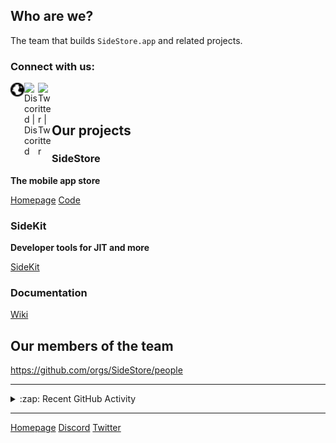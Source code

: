<!-- 
Docs: How to use GitHub README and actions to auto-generate embedded content.
https://github.com/anuraghazra/github-readme-stats
https://www.youtube.com/watch?v=n6d4KHSKqGk
https://github.com/rahuldkjain/github-profile-readme-generator
 -->

## Who are we?

The team that builds `SideStore.app` and related projects.

### Connect with us:

<!--
[![Website](https://img.shields.io/website?label=sidestore.io&style=for-the-badge&url=https://sidestore.io)](https://sidestore.io)
[![Twitter Follow](https://img.shields.io/twitter/follow/sidestore_io?color=1DA1F2&logo=twitter&style=for-the-badge)](https://twitter.com/intent/follow?original_referer=https%3A%2F%2Fgithub.com%2Fsidestore&screen_name=sidestore)
[![GitHub Followers](https://img.shields.io/github/followers/sidestore?style=for-the-badge)]()
[![GitHub Sponsors](https://img.shields.io/github/sponsors/sidestore?style=for-the-badge
)]() 
-->

[<img align="left" alt="sidestore.io" width="22px" src="https://raw.githubusercontent.com/iconic/open-iconic/master/svg/globe.svg" />][website]
[<img align="left" alt="Discord | Discord" width="22px" src="https://cdn.jsdelivr.net/npm/simple-icons@v3/icons/discord.svg" />][discord]
[<img align="left" alt="Twitter | Twitter" width="22px" src="https://cdn.jsdelivr.net/npm/simple-icons@v3/icons/twitter.svg" />][twitter]

<br />
<br />

## Our projects

### SideStore

__The mobile app store__

[Homepage][website]
[Code][git.sidestore]

### SideKit

__Developer tools for JIT and more__

[SideKit][git.sidekit]

### Documentation

[Wiki][wiki]

## Our members of the team

https://github.com/orgs/SideStore/people

---

<details>
  <summary>:zap: Recent GitHub Activity</summary>

<!--START_SECTION:activity-->
1. 🗣 Commented on [#734](https://github.com/SideStore/SideStore/issues/734) in [SideStore/SideStore](https://github.com/SideStore/SideStore)
2. 🗣 Commented on [#745](https://github.com/SideStore/SideStore/issues/745) in [SideStore/SideStore](https://github.com/SideStore/SideStore)
3. 🗣 Commented on [#745](https://github.com/SideStore/SideStore/issues/745) in [SideStore/SideStore](https://github.com/SideStore/SideStore)
4. ❗️ Closed issue [#745](https://github.com/SideStore/SideStore/issues/745) in [SideStore/SideStore](https://github.com/SideStore/SideStore)
5. ❗️ Opened issue [#745](https://github.com/SideStore/SideStore/issues/745) in [SideStore/SideStore](https://github.com/SideStore/SideStore)
6. 🗣 Commented on [#744](https://github.com/SideStore/SideStore/issues/744) in [SideStore/SideStore](https://github.com/SideStore/SideStore)
7. ❗️ Opened issue [#744](https://github.com/SideStore/SideStore/issues/744) in [SideStore/SideStore](https://github.com/SideStore/SideStore)
8. 🗣 Commented on [#431](https://github.com/SideStore/SideStore/issues/431) in [SideStore/SideStore](https://github.com/SideStore/SideStore)
9. ❗️ Closed issue [#431](https://github.com/SideStore/SideStore/issues/431) in [SideStore/SideStore](https://github.com/SideStore/SideStore)
10. 🗣 Commented on [#347](https://github.com/SideStore/SideStore/issues/347) in [SideStore/SideStore](https://github.com/SideStore/SideStore)
11. ❗️ Closed issue [#347](https://github.com/SideStore/SideStore/issues/347) in [SideStore/SideStore](https://github.com/SideStore/SideStore)
12. 🗣 Commented on [#723](https://github.com/SideStore/SideStore/issues/723) in [SideStore/SideStore](https://github.com/SideStore/SideStore)
13. 🗣 Commented on [#689](https://github.com/SideStore/SideStore/issues/689) in [SideStore/SideStore](https://github.com/SideStore/SideStore)
14. ❗️ Closed issue [#689](https://github.com/SideStore/SideStore/issues/689) in [SideStore/SideStore](https://github.com/SideStore/SideStore)
15. 🗣 Commented on [#689](https://github.com/SideStore/SideStore/issues/689) in [SideStore/SideStore](https://github.com/SideStore/SideStore)
16. 🗣 Commented on [#723](https://github.com/SideStore/SideStore/issues/723) in [SideStore/SideStore](https://github.com/SideStore/SideStore)
17. ❗️ Closed issue [#723](https://github.com/SideStore/SideStore/issues/723) in [SideStore/SideStore](https://github.com/SideStore/SideStore)
18. 🎉 Merged PR [#743](https://github.com/SideStore/SideStore/pull/743) in [SideStore/SideStore](https://github.com/SideStore/SideStore)
19. 🗣 Commented on [#743](https://github.com/SideStore/SideStore/issues/743) in [SideStore/SideStore](https://github.com/SideStore/SideStore)
20. 🗣 Commented on [#743](https://github.com/SideStore/SideStore/issues/743) in [SideStore/SideStore](https://github.com/SideStore/SideStore)
<!--END_SECTION:activity-->

</details>

---

[Homepage][patreon] [Discord][discord] [Twitter][twitter]

<!--
- [Patreon][patreon]
- [OpenCollective][opencollective]
- [YouTube][youtube]
-->

[website]: https://sidestore.io
[wiki]: https://wiki.sidestore.io
[twitter]: https://twitter.com/sidestore_io
[discord]: https://discord.gg/sidestore-949183273383395328
[youtube]: https://youtube.com/TODO
[patreon]: https://www.patreon.com/SideStore
[opencollective]: https://opencollective.com/TODO
[git.sidestore]: https://github.com/SideStore/SideStore/
[git.sidekit]: https://github.com/SideStore/SideKit

